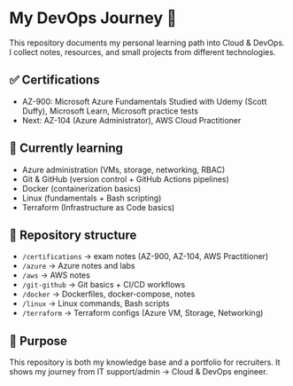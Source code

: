 # My DevOps Journey 🚀

This repository documents my personal learning path into Cloud & DevOps.
I collect notes, resources, and small projects from different technologies.

## ✅ Certifications
- AZ-900: Microsoft Azure Fundamentals 
  Studied with Udemy (Scott Duffy), Microsoft Learn, Microsoft practice tests
- Next: AZ-104 (Azure Administrator), AWS Cloud Practitioner 

## 🌱 Currently learning
- Azure administration (VMs, storage, networking, RBAC) 
- Git & GitHub (version control + GitHub Actions pipelines)
- Docker (containerization basics)
- Linux (fundamentals + Bash scripting)
- Terraform (Infrastructure as Code basics)

## 📂 Repository structure
- `/certifications` → exam notes (AZ-900, AZ-104, AWS Practitioner)
- `/azure` → Azure notes and labs
- `/aws` → AWS notes
- `/git-github` → Git basics + CI/CD workflows
- `/docker` → Dockerfiles, docker-compose, notes
- `/linux` → Linux commands, Bash scripts
- `/terraform` → Terraform configs (Azure VM, Storage, Networking)

## 🎯 Purpose
This repository is both my knowledge base and a portfolio for recruiters.
It shows my journey from IT support/admin → Cloud & DevOps engineer.
